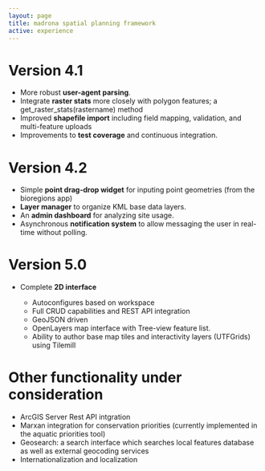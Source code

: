```yaml
---
layout: page
title: madrona spatial planning framework
active: experience
---
```

# Version 4.1

* More robust **user-agent parsing**. 
* Integrate **raster stats** more closely with polygon features; a get_raster_stats(rastername) method
* Improved **shapefile import** including field mapping, validation, and multi-feature uploads
* Improvements to **test coverage** and continuous integration.

# Version 4.2

* Simple **point drag-drop widget** for inputing point geometries (from the bioregions app)
* **Layer manager** to organize KML base data layers. 
* An **admin dashboard** for analyzing site usage.
* Asynchronous **notification system** to allow messaging the user in real-time without polling.

# Version 5.0 

* Complete **2D interface** 
                          
    * Autoconfigures based on workspace
    * Full CRUD capabilities and REST API integration 
    * GeoJSON driven
    * OpenLayers map interface with Tree-view feature list. 
    * Ability to author base map tiles and interactivity layers (UTFGrids) using Tilemill

# Other functionality under consideration 

* ArcGIS Server Rest API intgration
* Marxan integration for conservation priorities (currently implemented in the aquatic priorities tool)
* Geosearch: a search interface which searches local features database as well as external geocoding services
* Internationalization and localization